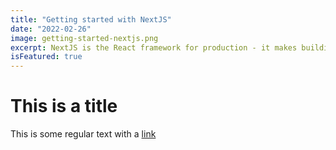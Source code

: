 ```yaml
---
title: "Getting started with NextJS"
date: "2022-02-26"
image: getting-started-nextjs.png
excerpt: NextJS is the React framework for production - it makes building fullstack apps and sites a breeze and ships with built-in SSR.
isFeatured: true
---
```


# This is a title

This is some regular text with a [link](https://google.com)
